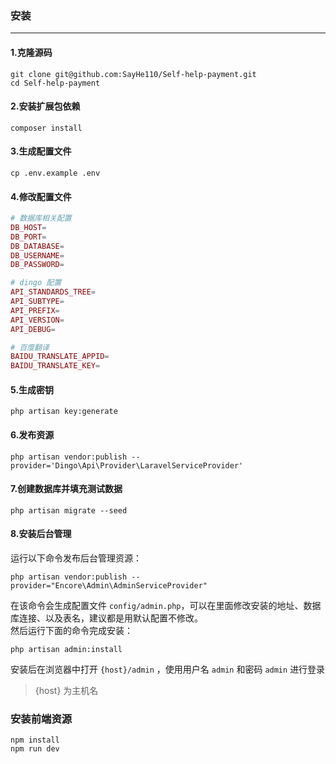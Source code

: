 ### 安装

---

#### 1.克隆源码
```shell
git clone git@github.com:SayHe110/Self-help-payment.git
cd Self-help-payment 
```

#### 2.安装扩展包依赖
```shell
composer install
```

#### 3.生成配置文件
```shell
cp .env.example .env
```

#### 4.修改配置文件
```php
# 数据库相关配置
DB_HOST=
DB_PORT=
DB_DATABASE=
DB_USERNAME=
DB_PASSWORD=

# dingo 配置
API_STANDARDS_TREE=
API_SUBTYPE=
API_PREFIX=
API_VERSION=
API_DEBUG=

# 百度翻译
BAIDU_TRANSLATE_APPID=
BAIDU_TRANSLATE_KEY=
```

#### 5.生成密钥
```shell
php artisan key:generate
```

#### 6.发布资源
```shell
php artisan vendor:publish --provider='Dingo\Api\Provider\LaravelServiceProvider'
```
#### 7.创建数据库并填充测试数据
```
php artisan migrate --seed
```

#### 8.安装后台管理
运行以下命令发布后台管理资源：
```shell
php artisan vendor:publish --provider="Encore\Admin\AdminServiceProvider"
```
在该命令会生成配置文件 `config/admin.php`，可以在里面修改安装的地址、数据库连接、以及表名，建议都是用默认配置不修改。
<br>
然后运行下面的命令完成安装：
```
php artisan admin:install
```

安装后在浏览器中打开 `{host}/admin` ，使用用户名 `admin` 和密码 `admin` 进行登录
> {host} 为主机名


### 安装前端资源
```shell
npm install
npm run dev
```